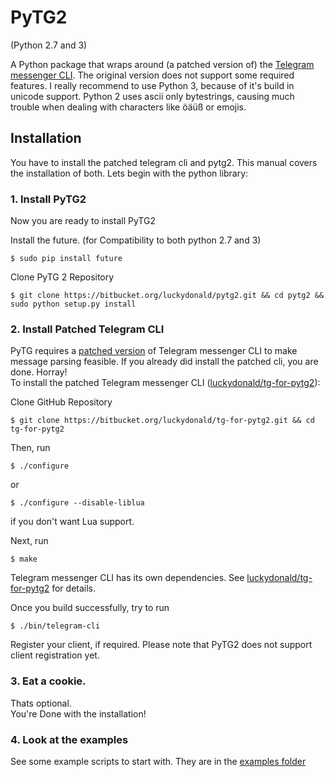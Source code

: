 # **PyTG2** #
(Python 2.7 and 3)

A Python package that wraps around (a patched version of) the  [Telegram messenger CLI](https://github.com/vysheng/tg).
The original version does not support some required features.
I really recommend to use Python 3, because of it's build in unicode support.
Python 2 uses ascii only bytestrings, causing much trouble when dealing with characters like öäüß or emojis.


## **Installation**
You have to install the patched telegram cli and pytg2.
This manual covers the installation of both. Lets begin with the python library: 

### 1. Install PyTG2 ###
Now you are ready to install PyTG2   
 
Install the future. (for Compatibility to both python 2.7 and 3)

    $ sudo pip install future

Clone PyTG 2 Repository

    $ git clone https://bitbucket.org/luckydonald/pytg2.git && cd pytg2 && sudo python setup.py install
 
      
### 2. Install Patched Telegram CLI
PyTG requires a [patched version](https://bitbucket.org/luckydonald/tg-for-pytg2) of Telegram messenger CLI to make message parsing feasible.
 If you already did install the patched cli, you are done. Horray!    
To install the patched Telegram messenger CLI ([luckydonald/tg-for-pytg2](https://bitbucket.org/luckydonald/tg-for-pytg2)):

Clone GitHub Repository

    $ git clone https://bitbucket.org/luckydonald/tg-for-pytg2.git && cd tg-for-pytg2
        
Then, run

    $ ./configure

or

    $ ./configure --disable-liblua

if you don't want Lua support.

Next, run

    $ make

Telegram messenger CLI has its own dependencies. See [luckydonald/tg-for-pytg2](https://bitbucket.org/luckydonald/tg-for-pytg2) for details.

Once you build successfully, try to run

    $ ./bin/telegram-cli

Register your client, if required. Please note that PyTG2 does not support client registration yet.

### 3. Eat a cookie.
Thats optional.  
You're Done with the installation!

### 4. Look at the examples
See some example scripts to start with.
They are in the [examples folder](https://bitbucket.org/luckydonald/pytg2/src)